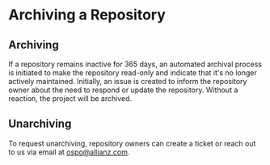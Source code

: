 # Archiving a Repository

## Archiving

If a repository remains inactive for 365 days, an automated archival process is initiated to make the repository read-only and indicate that it's no longer actively maintained. Initially, an issue is created to inform the repository owner about the need to respond or update the repository. Without a reaction, the project will be archived. 

## Unarchiving

To request unarchiving, repository owners can create a ticket or reach out to us via email at [ospo@allianz.com](mailto:ospo@allianz.com).